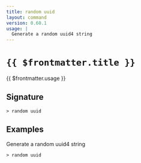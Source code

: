 ```yaml
---
title: random uuid
layout: command
version: 0.60.1
usage: |
  Generate a random uuid4 string
---
```


# `{{ $frontmatter.title }}`

<div style='white-space: pre-wrap;'>{{ $frontmatter.usage }}</div>

## Signature

`> random uuid `

## Examples

Generate a random uuid4 string

```shell
> random uuid
```
